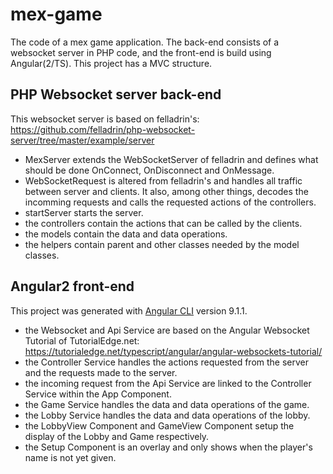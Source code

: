 # mex-game
 The code of a mex game application. The back-end consists of a websocket server in PHP code, and the front-end is build using Angular(2/TS). This project has a MVC structure.

## PHP Websocket server back-end
This websocket server is based on felladrin's: https://github.com/felladrin/php-websocket-server/tree/master/example/server

- MexServer extends the WebSocketServer of felladrin and defines what should be done OnConnect, OnDisconnect and OnMessage.
- WebSocketRequest is altered from felladrin's and handles all traffic between server and clients. It also, among other things, decodes the incomming requests and calls the requested actions of the controllers.
- startServer starts the server.
- the controllers contain the actions that can be called by the clients.
- the models contain the data and data operations.
- the helpers contain parent and other classes needed by the model classes.

## Angular2 front-end
This project was generated with [Angular CLI](https://github.com/angular/angular-cli) version 9.1.1. 

- the Websocket and Api Service are based on the Angular Websocket Tutorial of TutorialEdge.net: https://tutorialedge.net/typescript/angular/angular-websockets-tutorial/
- the Controller Service handles the actions requested from the server and the requests made to the server.
- the incoming request from the Api Service are linked to the Controller Service within the App Component.
- the Game Service handles the data and data operations of the game.
- the Lobby Service handles the data and data operations of the lobby.
- the LobbyView Component and GameView Component setup the display of the Lobby and Game respectively.
- the Setup Component is an overlay and only shows when the player's name is not yet given.
